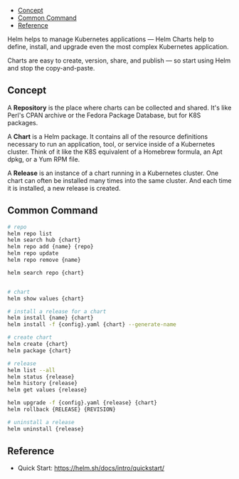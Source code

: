 
- [Concept](#concept)
- [Common Command](#common-command)
- [Reference](#reference)

Helm helps to manage Kubernetes applications — Helm Charts help to define, install, and
upgrade even the most complex Kubernetes application.

Charts are easy to create, version, share, and publish — so start using Helm and stop
the copy-and-paste.

## Concept
A __Repository__ is the place where charts can be collected and shared.
It's like Perl's CPAN archive or the Fedora Package Database, but for K8S packages.

A __Chart__ is a Helm package.
It contains all of the resource definitions necessary to run an application, tool, or
service inside of a Kubernetes cluster.
Think of it like the K8S equivalent of a Homebrew formula, an Apt dpkg, or a Yum RPM file.

A __Release__ is an instance of a chart running in a Kubernetes cluster.
One chart can often be installed many times into the same cluster.
And each time it is installed, a new release is created.


## Common Command

```sh
# repo
helm repo list
helm search hub {chart}
helm repo add {name} {repo}
helm repo update
helm repo remove {name}

helm search repo {chart}


# chart
helm show values {chart}

# install a release for a chart
helm install {name} {chart}
helm install -f {config}.yaml {chart} --generate-name

# create chart
helm create {chart}
helm package {chart}

# release
helm list --all
helm status {release}
helm history {release}
helm get values {release}

helm upgrade -f {config}.yaml {release} {chart}
helm rollback {RELEASE} {REVISION}

# uninstall a release
helm uninstall {release}
```


## Reference
- Quick Start: https://helm.sh/docs/intro/quickstart/
